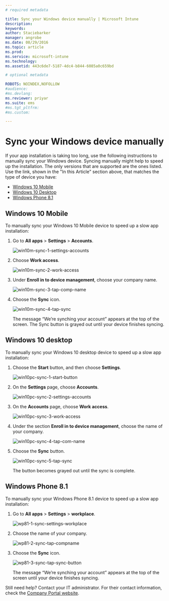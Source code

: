 ```yaml
---
# required metadata

title: Sync your Windows device manually | Microsoft Intune
description:
keywords:
author: Staciebarker
manager: angrobe
ms.date: 08/29/2016
ms.topic: article
ms.prod:
ms.service: microsoft-intune
ms.technology:
ms.assetid: 443c6de7-5187-4dc4-b844-6085a0c659bd

# optional metadata

ROBOTS: NOINDEX,NOFOLLOW
#audience:
#ms.devlang:
ms.reviewer: priyar
ms.suite: ems
#ms.tgt_pltfrm:
#ms.custom:

---
```



# Sync your Windows device manually
If your app installation is taking too long, use the following instructions to manually sync your Windows device. Syncing manually might help to speed up the installation. The only versions that are supported are the ones listed. Use the link, shown in the "In this Article" section above, that matches the type of device you have:

* [Windows 10 Mobile](#windows-10-mobile)
* [Windows 10 Desktop](#windows-10-desktop)
* [Windows Phone 8.1](#windows-phone-8-1)


## Windows 10 Mobile
To manually sync your Windows 10 Mobile device to speed up a slow app installation:

1. Go to **All apps** > **Settings** > **Accounts**.

    ![win10m-sync-1-settings-accounts](./media/win10m-sync-1-settings-accounts.png)

2. Choose **Work access**.

    ![win10m-sync-2-work-access](./media/win10m-sync-2-work-access.png)

3. Under **Enroll in to device management**, choose your company name.

    ![win10m-sync-3-tap-comp-name](./media/win10m-sync-3-tap-comp-name.png)

4. Choose the **Sync** icon.

    ![win10m-sync-4-tap-sync](./media/win10m-sync-4-tap-sync.png)

    The message “We’re synching your account” appears at the top of the screen. The Sync button is grayed out until your device finishes syncing.

## Windows 10 desktop
To manually sync your Windows 10 desktop device to speed up a slow app installation:

1. Choose the **Start** button, and then choose **Settings**.

    ![win10pc-sync-1-start-button](./media/win10pc-sync-1-start-button.png)

2. On the **Settings** page, choose **Accounts**.

    ![win10pc-sync-2-settings-accounts](./media/win10pc-sync-2-settings-accounts.png)

3. On the **Accounts** page, choose **Work access**.

    ![win10pc-sync-3-work-access](./media/win10pc-sync-3-work-access.png)

4. Under the section **Enroll in to device management**, choose the name of your company.

    ![win10pc-sync-4-tap-com-name](./media/win10pc-sync-4-tap-com-name.png)

5. Choose the **Sync** button.

    ![win10pc-sync-5-tap-sync](./media/win10pc-sync-5-tap-sync.png)

   The button becomes grayed out until the sync is complete.

## Windows Phone 8.1
To manually sync your Windows Phone 8.1 device to speed up a slow app installation:

1. Go to **All apps** > **Settings** > **workplace**.

    ![wp81-1-sync-settings-workplace](./media/wp81-1-sync-settings-workplace.png)

2. Choose the name of your company.

    ![wp81-2-sync-tap-compname](./media/wp81-2-sync-tap-compname.png)

3. Choose the **Sync** icon.

    ![wp81-3-sync-tap-sync-button](./media/wp81-3-sync-tap-sync-button.png)

   The message “We’re synching your account” appears at the top of the screen until your device finishes syncing.

Still need help? Contact your IT administrator. For their contact information, check the [Company Portal website](http://portal.manage.microsoft.com).
